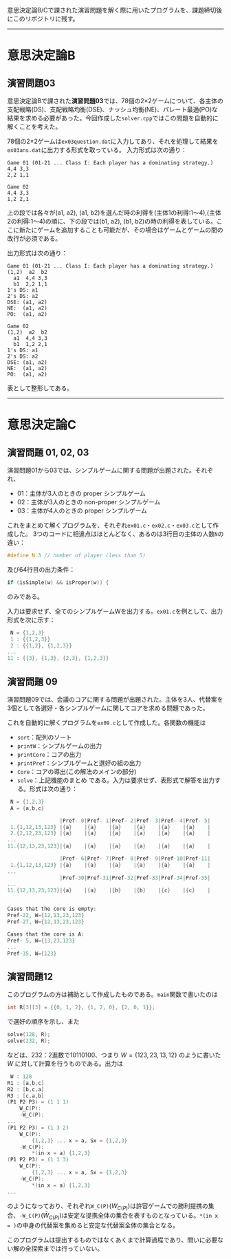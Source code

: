意思決定論B/Cで課された演習問題を解く際に用いたプログラムを、課題締切後にこのリポジトリに残す。

---

# 意思決定論B
## 演習問題03

意思決定論Bで課された**演習問題03**では、78個の2×2ゲームについて、各主体の支配戦略(DS)、支配戦略均衡(DSE)、ナッシュ均衡(NE)、パレート最適(PO)な結果を求める必要があった。今回作成した`solver.cpp`ではこの問題を自動的に解くことを考えた。

78個の2×2ゲームは`ex03question.dat`に入力してあり、それを処理して結果を`ex03ans.dat`に出力する形式を取っている。
入力形式は次の通り：
```
Game 01 (01-21 ... Class I: Each player has a dominating strategy.)
4,4 3,3 
2,2 1,1

Game 02
4,4 3,3
1,2 2,1
```
上の段では各々が(a1, a2), (a1, b2)を選んだ時の利得を(主体1の利得:1～4),(主体2の利得:1～4)の順に、下の段では(b1, a2), (b1, b2)の時の利得を表している。ここに新たにゲームを追加することも可能だが、その場合はゲームとゲームの間の改行が必須である。

出力形式は次の通り：
```
Game 01 (01-21 ... Class I: Each player has a dominating strategy.)
(1,2)  a2  b2
  a1  4,4 3,3
  b1  2,2 1,1
1's DS: a1
2's DS: a2
DSE: (a1, a2)
NE:  (a1, a2)
PO:  (a1, a2)

Game 02
(1,2)  a2  b2
  a1  4,4 3,3
  b1  1,2 2,1
1's DS: a1
2's DS: a2
DSE: (a1, a2)
NE:  (a1, a2)
PO:  (a1, a2)
```
表として整形してある。


---

# 意思決定論C
## 演習問題 01, 02, 03

演習問題01から03では、シンプルゲームに関する問題が出題された。それぞれ、
- 01：主体が3人のときの proper シンプルゲーム
- 02：主体が3人のときの non-proper シンプルゲーム
- 03：主体が4人のときの proper シンプルゲーム

これをまとめて解くプログラムを、それぞれ`ex01.c`・`ex02.c`・`ex03.c`として作成した。
3つのコードに相違点はほとんどなく、あるのは3行目の主体の人数`N`の違い：
```c
#define N 3 // number of player (less than 5)
```
及び64行目の出力条件：
```c
if (isSimple(w) && isProper(w)) {
```
のみである。

入力は要求せず、全てのシンプルゲームWを出力する。`ex01.c`を例として、出力形式を次に示す：
```c
 N = {1,2,3}
 1 : {{1,2,3}}
 2 : {{1,2}, {1,2,3}}
...
11 : {{3}, {1,3}, {2,3}, {1,2,3}}
```

## 演習問題 09

演習問題09では、会議のコアに関する問題が出題された。主体を3人、代替案を3個として各選好・各シンプルゲームに関してコアを求める問題であった。

これを自動的に解くプログラムを`ex09.c`として作成した。各関数の機能は
- `sort`：配列のソート
- `printW`：シンプルゲームの出力
- `printCore`：コアの出力
- `printPref`：シンプルゲームと選好の組の出力
- `Core`：コアの導出(この解法のメインの部分)
- `solve`：上記機能のまとめ
である。入力は要求せず、表形式で解答を出力する。形式は次の通り：
```c
 N = {1,2,3}
 A = {a,b,c}

                 |Pref- 0|Pref- 1|Pref- 2|Pref- 3|Pref- 4|Pref- 5|
 1.{1,12,13,123} |{a}    |{a}    |{a}    |{a}    |{a}    |{a}    |
 2.{2,12,23,123} |{a}    |{a}    |{a}    |{a}    |{a}    |{a}    |
...
11.{12,13,23,123}|{a}    |{a}    |{a}    |{a}    |{a}    |{a}    |

                 |Pref- 6|Pref- 7|Pref- 8|Pref- 9|Pref-10|Pref-11|
 1.{1,12,13,123} |{a}    |{a}    |{a}    |{a}    |{a}    |{a}    |
...
                 |Pref-30|Pref-31|Pref-32|Pref-33|Pref-34|Pref-35|
...
11.{12,13,23,123}|{a}    |{a}    |{b}    |{b}    |{c}    |{c}    |


Cases that the core is empty:
Pref-22, W={12,13,23,123}
Pref-27, W={12,13,23,123}

Cases that the core is A:
Pref- 5, W={13,23,123}
...
Pref-35, W={123}
```

## 演習問題12
このプログラムの方は補助として作成したものである。`main`関数で書いたのは
```c
int R[3][3] = {{0, 1, 2}, {1, 2, 0}, {2, 0, 1}};
```
で選好の順序を示し、また
```c
solve(128, R);
solve(232, R);
```
などは、232：2進数で10110100、つまり $W=\{123,23,13,12\}$ のように書いた $W$ に対して計算を行うものである。出力は
```c
 W : 128
R1 : [a,b,c]
R2 : [b,c,a]
R3 : [c,a,b]
(P1 P2 P3) = (1 1 1)
    W_C(P):
    -W_C(P):
...
(P1 P2 P3) = (1 3 2)
    W_C(P):
        {1,2,3} ... x = a, Sx = {1,2,3}
    -W_C(P):
        *(in x = a) {1,2,3}
(P1 P2 P3) = (1 3 3)
    W_C(P):
        {1,2,3} ... x = a, Sx = {1,2,3}
    -W_C(P):
        *(in x = a) {1,2,3}
...
```
のようになっており、それぞれ`W_C(P)`$(W_{C(P)})$は許容ゲームでの勝利提携の集合、`-W_C(P)`$(\bar{W}_{C(P)})$は安定な提携全体の集合を表すものとなっている。`*(in x = )`の中身の代替案を集めると安定な代替案全体の集合となる。

このプログラムは提出するものではなくあくまで計算過程であり、問いに必要ない解の全探索までは行っていない。